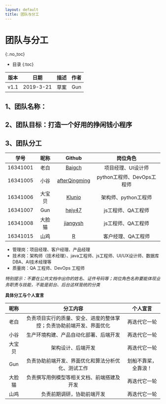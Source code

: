 ```yaml
---
layout: default
title: 团队与分工
---
```


# 团队与分工
{:.no_toc}

* 目录
{:toc}

| 版本 |   日期    | 描述 |  作者   |
| :--: | :-------: | :--: | :-----: |
| v1.1 | 2019-3-21 | 草案 | Gun |

## 1、团队名称：

## 2、团队目标：打造一个好用的挣闲钱小程序

## 3、团队分工

|学号|昵称|Github|岗位角色|
|:--:|:--:|:--:|:--:|
|16341001|老白|[Baigch](https://github.com/Baigch)|项目经理、UI设计师|
|16341005|小谷|[afterQingming](https://github.com/afterQingming)|python工程师、DevOps工程师|
|16341006|大宝贝|[Klunio](https://github.com/Klunio)|架构师、python工程师|
|16341007|Gun|[hejy47](https://github.com/hejy47)|js工程师、QA工程师|
|16341008|大脸猫|[jiangysh](https://github.com/534265373)|js工程师、QA工程师|
|16341015|山鸡|[R](https://github.com/971237556)|客户经理、QA工程师|

* 管理岗：项目经理、客户经理、产品经理
* 技术岗：架构师（技术经理）、java工程师、js工程师、UI/UX设计师、数据库DBA、AI技术经理等
* 质量岗：QA 工程师、DevOps 工程师

*特别提示：不要在公共文档中出你的姓名、证件号码等；岗位角色名称要能体现业务职责与技能，不能是前台、后台这样笼统的分类*

**具体分工与个人宣言**

|昵称|分工内容|个人宣言|
|:--:|:--:|:--:|
|老白|负责项目实行的质量、安全、进度的整体掌控；负责协助前端开发、界面优化|再迭代它一轮|
|小谷|生产环境构建、产品自动化部署、后端开发|再迭代它一轮|
|大宝贝|架构设计、后端开发|再迭代它一轮|
|Gun|负责协助前端开发、界面优化和算法分析优化、测试工作|划船不靠桨，全靠浪！|
|大脸猫|负责撰写用例模型等相关文档、前端搭建及开发|再迭代它一轮|
|山鸡|负责前期调研，协助前端开发|再迭代它一轮|
